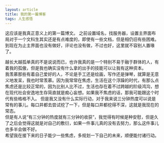 ```yaml
---
layout: article
title: 我的第一篇博客
tags: 人生感悟
---
```

这应该是我真正意义上的第一篇博文。
之前设置域名，找服务器，设置主界面布局对于一个文科生其实还是有点难度的，即使有一些文档，但是相仍旧有些困难。到现在为止主界面也没有做好，评论也没有做，不过也好，这里就不容别人置喙了。  
<!--more-->
越长大越孤单真的不是说说而已，也许我真的是一个特别不易于融于群体的人，有着我的孤傲，但是我也确实没有什么拿的出手的技能可以让我有这种资本。  
我羡慕那些有着自己爱好的人，不论是手工还是绘画，写作还是弹琴，就算是无意义地发呆，我也时常羡慕。因为我常常在焦虑，生活在这个浮躁的时代，有那么点焦虑还是比较正常的，因为比别人比不过，生活也存在着不过跨越的阶级鸿沟，想在现代社会安逸地生存简直就是痴心妄想。如果我不焦虑的话，那我可能跟这个时代有些格格不入。
但是我又没有什么实际行动，对于我来说三分钟热度可以说是常有的事儿。每口井都去尝试挖了一下，但是每口井都挖得不深，这就是我现在的常态。  
但是有人说“有三分钟的热度就有三分钟的收获”，我觉得有时候是种安慰，但是久了之后会觉得这就是对自己的敷衍，如果一件事儿真的没有去努力，那么这件事儿也多半会做不好。  
希望我在接下来的日子能少一些焦虑，多规划一下自己的未来，顺便能付诸行动。
